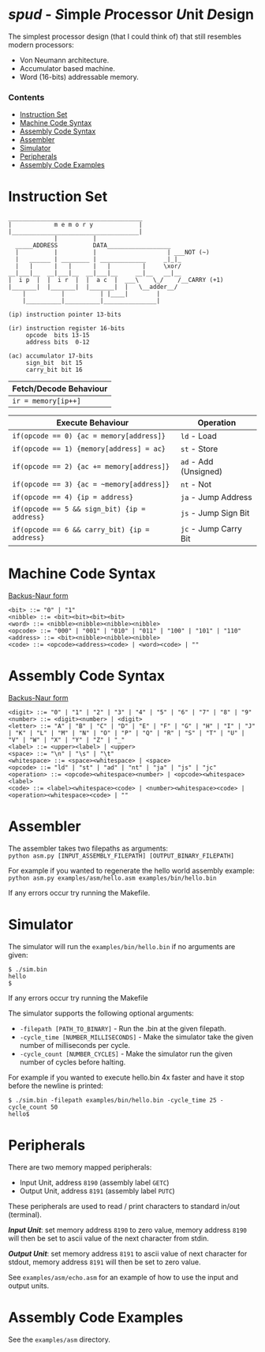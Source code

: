 # ***spud*** - ***S***imple ***P***rocessor ***U***nit ***D***esign
The simplest processor design (that I could think of) that still resembles modern processors:
 - Von Neumann architecture.
 - Accumulator based machine.
 - Word (16-bits) addressable memory.
### Contents
- [Instruction Set](#instruction-set)
- [Machine Code Syntax](#machine-code-syntax)
- [Assembly Code Syntax](#assembly-code-syntax)
- [Assembler](#assembler)
- [Simulator](#simulator)
- [Peripherals](#peripherals)
- [Assembly Code Examples](#assembly-code-examples)
# Instruction Set
```
______________________________________
|            m e m o r y             | 
|____________________________________|
             |          |
  _____ADDRESS          DATA__________________
  |          |          |                    | ___NOT (~)
  |   ______ | ________ | _____________     _|_|_
  |   |      |   |      |   |         |     \xor/ 
__|___|__  __|___|__  __|___|__     __|__   __|__
|  i p  |  |  i r  |  |  a c  |  ___\    \_/    /__CARRY (+1)
|_______|  |_______|  |_______|  |   \__adder__/  
    |          |          | |____|        |   
    |__________|__________|_______________|

(ip) instruction pointer 13-bits

(ir) instruction register 16-bits
     opcode  bits 13-15 
     address bits  0-12

(ac) accumulator 17-bits
     sign_bit  bit 15
     carry_bit bit 16
```
|Fetch/Decode Behaviour |
|-----------------------|
|```ir = memory[ip++]```|

|Execute Behaviour                                |Operation                |
|-------------------------------------------------|-------------------------|
|```if(opcode == 0) {ac = memory[address]}```     |```ld``` - Load          |
|```if(opcode == 1) {memory[address] = ac}```     |```st``` - Store         |
|```if(opcode == 2) {ac += memory[address]}```    |```ad``` - Add (Unsigned)|
|```if(opcode == 3) {ac = ~memory[address]}```    |```nt``` - Not           |
|```if(opcode == 4) {ip = address}```             |```ja``` - Jump Address  |
|```if(opcode == 5 && sign_bit) {ip = address}``` |```js``` - Jump Sign Bit |
|```if(opcode == 6 && carry_bit) {ip = address}```|```jc``` - Jump Carry Bit|
# Machine Code Syntax
[Backus-Naur form](https://en.wikipedia.org/wiki/Backus%E2%80%93Naur_form)
```
<bit> ::= "0" | "1"
<nibble> ::= <bit><bit><bit><bit>
<word> ::= <nibble><nibble><nibble><nibble>
<opcode> ::= "000" | "001" | "010" | "011" | "100" | "101" | "110"
<address> ::= <bit><nibble><nibble><nibble>
<code> ::= <opcode><address><code> | <word><code> | ""
```
# Assembly Code Syntax
[Backus-Naur form](https://en.wikipedia.org/wiki/Backus%E2%80%93Naur_form)
```
<digit> ::= "0" | "1" | "2" | "3" | "4" | "5" | "6" | "7" | "8" | "9"
<number> ::= <digit><number> | <digit>
<letter> ::= "A" | "B" | "C" | "D" | "E" | "F" | "G" | "H" | "I" | "J" | "K" | "L" | "M" | "N" | "O" | "P" | "Q" | "R" | "S" | "T" | "U" | "V" | "W" | "X" | "Y" | "Z" | "_"
<label> ::= <upper><label> | <upper>
<space> ::= "\n" | "\s" | "\t"
<whitespace> ::= <space><whitespace> | <space>
<opcode> ::= "ld" | "st" | "ad" | "nt" | "ja" | "js" | "jc"
<operation> ::= <opcode><whitespace><number> | <opcode><whitespace><label>
<code> ::= <label><whitespace><code> | <number><whitespace><code> | <operation><whitespace><code> | ""

```
# Assembler
The assembler takes two filepaths as arguments:  
```python asm.py [INPUT_ASSEMBLY_FILEPATH] [OUTPUT_BINARY_FILEPATH]```  

For example if you wanted to regenerate the hello world assembly example:  
```python asm.py examples/asm/hello.asm examples/bin/hello.bin```

If any errors occur try running the Makefile.
# Simulator
The simulator will run the ```examples/bin/hello.bin``` if no arguments are given:

```
$ ./sim.bin
hello
$
```

If any errors occur try running the Makefile

The simulator supports the following optional arguments:
- ```-filepath [PATH_TO_BINARY]``` - Run the .bin at the given filepath.
- ```-cycle_time [NUMBER_MILLISECONDS]``` - Make the simulator take the given number of milliseconds per cycle.
- ```-cycle_count [NUMBER_CYCLES]``` - Make the simulator run the given number of cycles before halting.

For example if you wanted to execute hello.bin 4x faster and have it stop before the newline is printed:  
```
$ ./sim.bin -filepath examples/bin/hello.bin -cycle_time 25 -cycle_count 50
hello$
```
# Peripherals
There are two memory mapped peripherals:
- Input Unit, address ```8190``` (assembly label ```GETC```)
- Output Unit, address ```8191``` (assembly label ```PUTC```)

These peripherals are used to read / print characters to standard in/out (terminal).

***Input Unit***: set memory address ```8190``` to zero value, memory address ```8190``` will then be set to ascii value of the next character from stdin.

***Output Unit***: set memory address ```8191``` to ascii value of next character for stdout, memory address ```8191``` will then be set to zero value.

See ```examples/asm/echo.asm``` for an example of how to use the input and output units.
# Assembly Code Examples
See the ```examples/asm``` directory.


